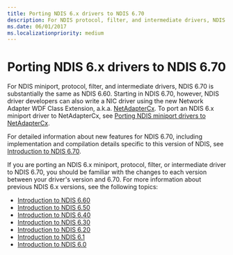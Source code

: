 ```yaml
---
title: Porting NDIS 6.x drivers to NDIS 6.70
description: For NDIS protocol, filter, and intermediate drivers, NDIS 6.70 is substantially the same as NDIS 6.60. For detailed information about new features for NDIS 6.70, see Introduction to NDIS 6.70.
ms.date: 06/01/2017
ms.localizationpriority: medium
---
```


# Porting NDIS 6.x drivers to NDIS 6.70

For NDIS miniport, protocol, filter, and intermediate drivers, NDIS 6.70 is substantially the same as NDIS 6.60. Starting in NDIS 6.70, however, NDIS driver developers can also write a NIC driver using the new Network Adapter WDF Class Extension, a.k.a. [NetAdapterCx](../netcx/index.md). To port an NDIS 6.x miniport driver to NetAdapterCx, see [Porting NDIS miniport drivers to NetAdapterCx](../netcx/porting-ndis-miniport-drivers-to-netadaptercx.md).

For detailed information about new features for NDIS 6.70, including implementation and compilation details specific to this version of NDIS, see [Introduction to NDIS 6.70](introduction-to-ndis-6-70.md).

If you are porting an NDIS 6.x miniport, protocol, filter, or intermediate driver to NDIS 6.70, you should be familiar with the changes to each version between your driver's version and 6.70. For more information about previous NDIS 6.x versions, see the following topics:

- [Introduction to NDIS 6.60](introduction-to-ndis-6-60.md)
- [Introduction to NDIS 6.50](introduction-to-ndis-6-50.md)
- [Introduction to NDIS 6.40](introduction-to-ndis-6-40.md)
- [Introduction to NDIS 6.30](introduction-to-ndis-6-30.md)
- [Introduction to NDIS 6.20](introduction-to-ndis-6-20.md)
- [Introduction to NDIS 6.1](introduction-to-ndis-6-1.md)
- [Introduction to NDIS 6.0](introduction-to-ndis-6-0.md)

